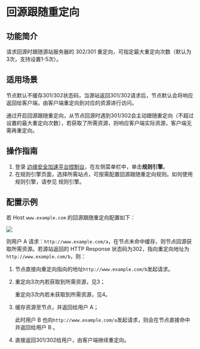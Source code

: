 # 回源跟随重定向

## 功能简介

请求回源时跟随源站服务器的 302/301 重定向，可指定最大重定向次数（默认为3次，支持设置1-5次）。

## 适用场景

节点默认不缓存301/302状态码，当源站返回301/302请求后，节点默认会将响应返回给客户端，由客户端重定向到对应的资源进行访问。

通过开启回源跟随重定向，从节点回源时遇到301/302会主动跟随重定向（不超过设置的最大重定向次数），若获取了所需资源，则响应客户端实际资源，客户端无需再重定向。

## 操作指南

1. 登录 [边缘安全加速平台控制台](https://console.cloud.tencent.com/edgeone)，在左侧菜单栏中，单击**规则引擎**。
2. 在规则引擎页面，选择所需站点，可按需配置回源跟随重定向规则。如何使用规则引擎，请参见 规则引擎。

## 配置示例

若 Host `www.example.com` 的回源跟随重定向配置如下：

![](https://qcloudimg.tencent-cloud.cn/raw/3432dd8360b3df894f02565692f52911.png)

则用户 A 请求：`http://www.example.com/a`，在节点未命中缓存，则节点回源获取所需资源。若源站返回的 HTTP Response 状态码为302，指向重定向地址为 `http://www.example.com/b`，则：

1. 节点直接向重定向指向的地址`http://www.example.com/b`发起请求。

2. 重定向3次内若获取到所需资源，见3；

   重定向3次内若未获取到所需资源，见4。

3. 缓存资源至节点，并返回给用户 A；

   此时用户 B 也向`http://www.example.com/a`发起请求，则会在节点直接命中并返回给用户 B 。

4. 直接返回301/302给用户，由客户端继续重定向。
